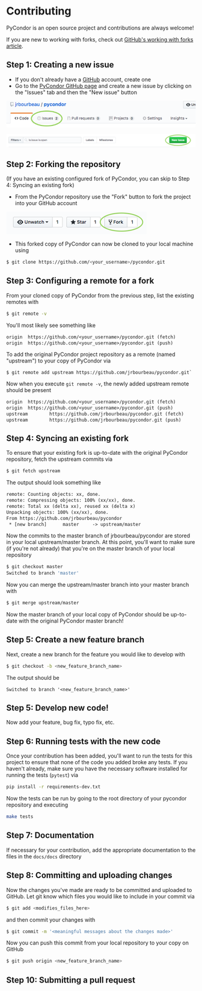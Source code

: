 # Contributing

PyCondor is an open source project and contributions are always welcome!

If you are new to working with forks, check out [GitHub's working with forks article](https://help.github.com/articles/working-with-forks/).

## Step 1: Creating a new issue

- If you don't already have a [GitHub](http://www.github.com) account, create one
- Go to the [PyCondor GitHub page](https://github.com/jrbourbeau/pycondor) and create a new issue by clicking on the "Issues" tab and then the "New issue" button

![](./images/open-new-issue.png)

![](./images/new-issue-button.png)


## Step 2: Forking the repository

(If you have an existing configured fork of PyCondor, you can skip to Step 4: Syncing an existing fork)

- From the PyCondor repository use the "Fork" button to fork the project into your GitHub account

![](./images/fork-button.png)

- This forked copy of PyCondor can now be cloned to your local machine using

```bash
$ git clone https://github.com/<your_username>/pycondor.git
```

## Step 3: Configuring a remote for a fork

From your cloned copy of PyCondor from the previous step, list the existing remotes with

```bash
$ git remote -v
```

You'll most likely see something like

```
origin  https://github.com/<your_username>/pycondor.git (fetch)
origin  https://github.com/<your_username>/pycondor.git (push)
```

To add the original PyCondor project repository as a remote (named "upstream") to your copy of PyCondor via

```
$ git remote add upstream https://github.com/jrbourbeau/pycondor.git`
```

Now when you execute `git remote -v`, the newly added upstream remote should be present

```
origin  https://github.com/<your_username>/pycondor.git (fetch)
origin  https://github.com/<your_username>/pycondor.git (push)
upstream        https://github.com/jrbourbeau/pycondor.git (fetch)
upstream        https://github.com/jrbourbeau/pycondor.git (push)

```

## Step 4: Syncing an existing fork

To ensure that your existing fork is up-to-date with the original PyCondor repository, fetch the upstream commits via

```bash
$ git fetch upstream
```

The output should look something like

```
remote: Counting objects: xx, done.
remote: Compressing objects: 100% (xx/xx), done.
remote: Total xx (delta xx), reused xx (delta x)
Unpacking objects: 100% (xx/xx), done.
From https://github.com/jrbourbeau/pycondor
 * [new branch]      master     -> upstream/master
```

Now the commits to the master branch of jrbourbeau/pycondor are stored in your local upstream/master branch. At this point, you'll want to make sure (if you're not already) that you're on the master branch of your local repository

```bash
$ git checkout master
Switched to branch 'master'
```

Now you can merge the upstream/master branch into your master branch with


```bash
$ git merge upstream/master
```

Now the master branch of your local copy of PyCondor should be up-to-date with the original PyCondor master branch!


## Step 5: Create a new feature branch

Next, create a new branch for the feature you would like to develop with

```bash
$ git checkout -b <new_feature_branch_name>
```

The output should be
```
Switched to branch '<new_feature_branch_name>'
```


## Step 5: Develop new code!

Now add your feature, bug fix, typo fix, etc.

## Step 6: Running tests with the new code

Once your contribution has been added, you'll want to run the tests for this project to ensure that none of the code you added broke any tests. If you haven't already, make sure you have the necessary software installed for running the tests (`pytest`) via

```bash
pip install -r requirements-dev.txt
```

Now the tests can be run by going to the root directory of your pycondor repository and executing

```bash
make tests
```

## Step 7: Documentation

If necessary for your contribution, add the appropriate documentation to the files in the `docs/docs` directory  

## Step 8: Committing and uploading changes

Now the changes you've made are ready to be committed and uploaded to GitHub. Let git know which files you would like to include in your commit via

```bash
$ git add <modifies_files_here>
```

and then commit your changes with

```bash
$ git commit -m '<meaningful messages about the changes made>'
```

Now you can push this commit from your local repository to your copy on GitHub

```bash
$ git push origin <new_feature_branch_name>
```

## Step 10: Submitting a pull request
